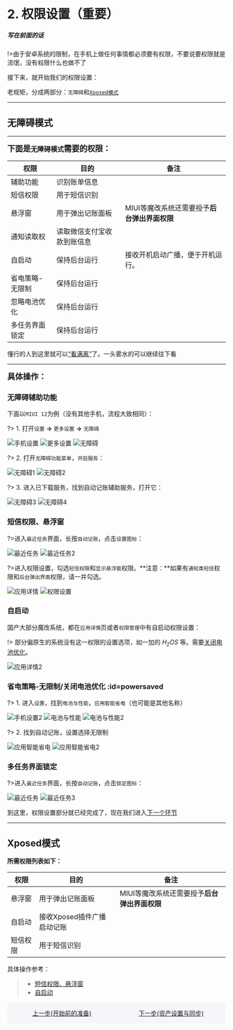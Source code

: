 # 2. 权限设置（重要）
##### 写在前面的话
!>由于安卓系统的限制，在手机上做任何事情都必须要有权限，不要说要权限就是流氓，没有权限什么也做不了

接下来，就开始我们的权限设置：

老规矩，分成两部分：`无障碍`和[`Xposed模式`](#Xposed模式)

----
## 无障碍模式
----

<font size="4">**下面是`无障碍模式`需要的权限：**</font>

| 权限            | 目的                       | 备注                                         |
| --------------- | -------------------------- | -------------------------------------------- |
| 辅助功能        | 识别账单信息               |                                              |
| 短信权限        | 用于短信识别               |                                              |
| 悬浮窗          | 用于弹出记账面板           | MIUI等魔改系统还需要授予**后台弹出界面权限** |
| 通知读取权      | 读取微信支付宝收款到账信息 |                                              |
| 自启动          | 保持后台运行               | 接收开机启动广播，便于开机运行。             |
| 省电策略-无限制 | 保持后台运行               |                                              |
| 忽略电池优化    | 保持后台运行               |                                              |
| 多任务界面锁定  | 保持后台运行               |                                              |

懂行的人到这里就可以[“看满离”](资产设置与同步.md)了。一头雾水的可以继续往下看

----
<font size="4">**具体操作：**</font>


### 无障碍辅助功能
下面以`MIUI 12`为例（没有其他手机，流程大致相同）：

?> 1. 打开`设置` **→** `更多设置` **→** `无障碍`

![手机设置](img/手机设置.png ':size=260')
![更多设置](img/更多设置.png ':size=260')
![无障碍](img/无障碍.jpg ':size=260')

?> 2. 打开`无障碍功能菜单`，`开启服务`：

![无障碍1](img/无障碍1.png ':size=260')
![无障碍2](img/无障碍2.png ':size=260')

?> 3. 进入已下载服务，找到自动记账辅助服务，打开它：

![无障碍3](img/无障碍3.png ':size=260')
![无障碍4](img/无障碍4.png ':size=260')

### 短信权限、悬浮窗

?>进入`最近任务`界面，长按`自动记账`，点击`设置图标`：

![最近任务](img/最近任务.png ':size=260')
![最近任务2](img/最近任务2.png ':size=260')

?>进入权限设置，勾选`短信权限`和`显示悬浮窗`权限。**注意：**如果有`通知类短信`权限和`后台弹出界面`权限，请一并勾选。

![应用详情](img/应用详情.png ':size=260')
![权限设置](img/权限设置.png ':size=260')

### 自启动

国产大部分魔改系统，都在`应用详情`页或者`权限管理`中有自启动权限设置：

!> 部分偏原生的系统没有这一权限的设置选项，如一加的 *H<sub>2</sub>OS* 等。需要[关闭电池优化](#powersaved)。

![应用详情2](img/应用详情2.png ':size=260')

### 省电策略-无限制/关闭电池优化 :id=powersaved
?> 1. 进入`设置`，找到`电池与性能`，`应用智能省电`（也可能是其他名称）

![手机设置2](img/手机设置2.png ':size=260')
![电池与性能](img/电池与性能.png ':size=260')
![电池与性能2](img/电池与性能2.png ':size=260')

?> 2. 找到自动记账，设置选择无限制

![应用智能省电](img/应用智能省电.png ':size=260')
![应用智能省电2](img/应用智能省电2.png ':size=260')

### 多任务界面锁定
?>进入`最近任务`界面，长按`自动记账`，点击`锁定图标`：

![最近任务](img/最近任务.png ':size=260')
![最近任务3](img/最近任务3.png ':size=260')

到这里，权限设置部分就已经完成了，现在我们进入[下一个环节](资产设置与同步.md)

----
## Xposed模式

**所需权限列表如下：**

| 权限     | 目的                       | 备注                                         |
| -------- | -------------------------- | -------------------------------------------- |
| 悬浮窗   | 用于弹出记账面板           | MIUI等魔改系统还需要授予**后台弹出界面权限** |
| 自启动   | 接收Xposed插件广播启动记账 |                                              |
| 短信权限 | 用于短信识别               |                                              |

具体操作参考：
>- [短信权限、悬浮窗](#短信权限、悬浮窗)
>- [自启动](#自启动)


<div style="width:50%;float:left;text-align:center;background-color:#f5f6fa">

[上一步(开始前的准备)](1.开始前的准备.md)

</div>
<div style="width:50%;float:right;text-align:center;background-color:#f5f6fa">

[下一步(资产设置与同步)](资产设置与同步.md)

</div>
